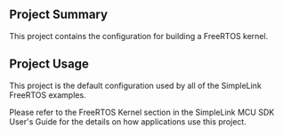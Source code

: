 ## Project Summary

This project contains the configuration for building a FreeRTOS kernel.

## Project Usage

This project is the default configuration used by all of the SimpleLink FreeRTOS examples.

Please refer to the FreeRTOS Kernel section in the SimpleLink MCU SDK User's Guide for the details on how applications use this project.
